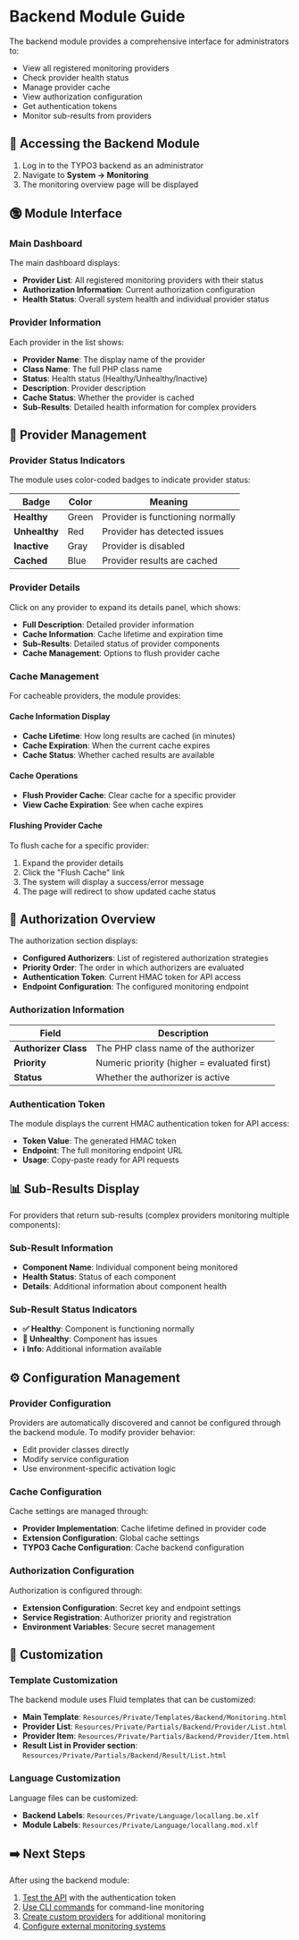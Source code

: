 # Backend Module Guide

The backend module provides a comprehensive interface for administrators to:
- View all registered monitoring providers
- Check provider health status
- Manage provider cache
- View authorization configuration
- Get authentication tokens
- Monitor sub-results from providers

## 🚪 Accessing the Backend Module

1. Log in to the TYPO3 backend as an administrator
2. Navigate to **System → Monitoring**
3. The monitoring overview page will be displayed

## 🕲️ Module Interface

### Main Dashboard

The main dashboard displays:
- **Provider List**: All registered monitoring providers with their status
- **Authorization Information**: Current authorization configuration
- **Health Status**: Overall system health and individual provider status

### Provider Information

Each provider in the list shows:
- **Provider Name**: The display name of the provider
- **Class Name**: The full PHP class name
- **Status**: Health status (Healthy/Unhealthy/Inactive)
- **Description**: Provider description
- **Cache Status**: Whether the provider is cached
- **Sub-Results**: Detailed health information for complex providers

## 🔧 Provider Management

### Provider Status Indicators

The module uses color-coded badges to indicate provider status:

| Badge         | Color | Meaning                          |
|---------------|-------|----------------------------------|
| **Healthy**   | Green | Provider is functioning normally |
| **Unhealthy** | Red   | Provider has detected issues     |
| **Inactive**  | Gray  | Provider is disabled             |
| **Cached**    | Blue  | Provider results are cached      |

### Provider Details

Click on any provider to expand its details panel, which shows:
- **Full Description**: Detailed provider information
- **Cache Information**: Cache lifetime and expiration time
- **Sub-Results**: Detailed status of provider components
- **Cache Management**: Options to flush provider cache

### Cache Management

For cacheable providers, the module provides:

#### Cache Information Display
- **Cache Lifetime**: How long results are cached (in minutes)
- **Cache Expiration**: When the current cache expires
- **Cache Status**: Whether cached results are available

#### Cache Operations
- **Flush Provider Cache**: Clear cache for a specific provider
- **View Cache Expiration**: See when cache expires

#### Flushing Provider Cache

To flush cache for a specific provider:
1. Expand the provider details
2. Click the "Flush Cache" link
3. The system will display a success/error message
4. The page will redirect to show updated cache status

## 🔐 Authorization Overview

The authorization section displays:
- **Configured Authorizers**: List of registered authorization strategies
- **Priority Order**: The order in which authorizers are evaluated
- **Authentication Token**: Current HMAC token for API access
- **Endpoint Configuration**: The configured monitoring endpoint

### Authorization Information

| Field                | Description                                 |
|----------------------|---------------------------------------------|
| **Authorizer Class** | The PHP class name of the authorizer        |
| **Priority**         | Numeric priority (higher = evaluated first) |
| **Status**           | Whether the authorizer is active            |

### Authentication Token

The module displays the current HMAC authentication token for API access:
- **Token Value**: The generated HMAC token
- **Endpoint**: The full monitoring endpoint URL
- **Usage**: Copy-paste ready for API requests

## 📊 Sub-Results Display

For providers that return sub-results (complex providers monitoring multiple
components):

### Sub-Result Information
- **Component Name**: Individual component being monitored
- **Health Status**: Status of each component
- **Details**: Additional information about component health

### Sub-Result Status Indicators
- **✅ Healthy**: Component is functioning normally
- **🚨 Unhealthy**: Component has issues
- **ℹ️ Info**: Additional information available

## ⚙️ Configuration Management

### Provider Configuration

Providers are automatically discovered and cannot be configured through the
backend module. To modify provider behavior:
- Edit provider classes directly
- Modify service configuration
- Use environment-specific activation logic

### Cache Configuration

Cache settings are managed through:
- **Provider Implementation**: Cache lifetime defined in provider code
- **Extension Configuration**: Global cache settings
- **TYPO3 Cache Configuration**: Cache backend configuration

### Authorization Configuration

Authorization is configured through:
- **Extension Configuration**: Secret key and endpoint settings
- **Service Registration**: Authorizer priority and registration
- **Environment Variables**: Secure secret management


## 🎨 Customization

### Template Customization

The backend module uses Fluid templates that can be customized:
- **Main Template**: `Resources/Private/Templates/Backend/Monitoring.html`
- **Provider List**: `Resources/Private/Partials/Backend/Provider/List.html`
- **Provider Item**: `Resources/Private/Partials/Backend/Provider/Item.html`
- **Result List in Provider section**: `Resources/Private/Partials/Backend/Result/List.html`

### Language Customization

Language files can be customized:
- **Backend Labels**: `Resources/Private/Language/locallang.be.xlf`
- **Module Labels**: `Resources/Private/Language/locallang.mod.xlf`

## ➡️ Next Steps

After using the backend module:

1. [Test the API](api.md) with the authentication token
2. [Use CLI commands](command-line.md) for command-line monitoring
3. [Create custom providers](providers.md) for additional monitoring
4. [Configure external monitoring systems](api.md#monitoring-system-integration)
